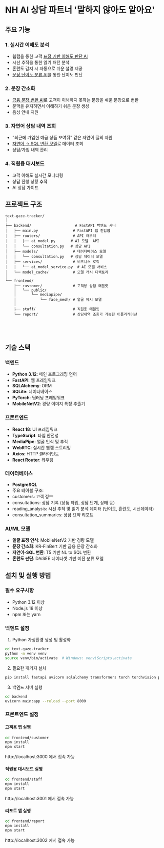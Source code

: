 # NH AI 상담 파트너 '말하지 않아도 알아요'

## 주요 기능

### 1. 실시간 이해도 분석
- 웹캠을 통한 고객 [표정 기반 이해도 판단 AI](https://huggingface.co/combe4259/face-comprehension)
- 시선 추적을 통한 읽기 패턴 분석
- 혼란도 감지 시 자동으로 쉬운 설명 제공
- [문장 난이도 분류 AI](https://huggingface.co/combe4259/difficulty_klue)를 통한 난이도 판단
### 2. 문장 간소화

- [금융 문장 변환 AI](https://huggingface.co/combe4259/fin_simplifier)로 고객이 이해하지 못하는 문장을 쉬운 문장으로  변환
- 문맥을 유지하면서 이해하기 쉬운 문장 생성
- 음성 안내 지원

### 3. 자연어 상담 내역 조회
- "최근에 가입한 예금 상품 보여줘" 같은 자연어 질의 지원
- [자연어 → SQL 변환 모델](https://huggingface.co/combe4259/NHSQLNL)로 데이터 조회
- 상담/가입 내역 관리

### 4. 직원용 대시보드
- 고객 이해도 실시간 모니터링
- 상담 진행 상황 추적
- AI 상담 가이드


## 프로젝트 구조

```
text-gaze-tracker/
│
├── backend/                    # FastAPI 백엔드 서버
│   ├── main.py                # FastAPI 앱 진입점
│   ├── routers/               # API 라우터
│   │   ├── ai_model.py       # AI 모델  API
│   │   └── consultation.py   # 상담 API
│   ├── models/                # 데이터베이스 모델
│   │   └── consultation.py   # 상담 데이터 모델
│   ├── services/              # 비즈니스 로직
│   │   └── ai_model_service.py  # AI 모델 서비스 
│   └── model_cache/           # 모델 캐시 디렉토리
│
└── frontend/                   
    ├── customer/              # 고객용 상담 태블릿 
    │   └── public/
    │       └── mediapipe/     
    │           └── face_mesh/ # 얼굴 메시 모델
    │ 
    ├── staff/                 # 직원용 태블릿 
    └── report/                # 상담내역 조회가 가능한 어플리케이션 

    



```



## 기술 스택

### 백엔드
- **Python 3.12**: 메인 프로그래밍 언어
- **FastAPI**: 웹 프레임워크
- **SQLAlchemy**: ORM
- **SQLite**: 데이터베이스
- **PyTorch**: 딥러닝 프레임워크
- **MobileNetV2**: 경량 이미지 특징 추출기

### 프론트엔드
- **React 18**: UI 프레임워크
- **TypeScript**: 타입 안전성
- **MediaPipe**: 얼굴 인식 및 추적
- **WebRTC**: 실시간 웹캠 스트리밍
- **Axios**: HTTP 클라이언트
- **React Router**: 라우팅

### 데이터베이스
- **PostgreSQL**
-  주요 테이블 구조:
  - customers: 고객 정보
  - consultations: 상담 기록 (상품 타입, 상담 단계, 상태 등)
  - reading_analysis: 시선 추적 및 읽기 분석 데이터 (난이도, 혼란도, 시선데이터)
  - consultation_summaries: 상담 요약 리포트

### AI/ML 모델
- **얼굴 표정 인식**: MobileNetV2 기반 경량 모델
- **문장 간소화**: KR-FinBert 기반 금융 문장 간소화
- **자연어-SQL 변환**: T5 기반 NL to SQL 변환
- **혼란도 판단**: DAiSEE 데이터셋 기반 이진 분류 모델

## 설치 및 실행 방법

### 필수 요구사항
- Python 3.12 이상
- Node.js 18 이상
- npm 또는 yarn

### 백엔드 설정

1. Python 가상환경 생성 및 활성화
```bash
cd text-gaze-tracker
python -m venv venv
source venv/bin/activate  # Windows: venv\Scripts\activate
```

2. 필요한 패키지 설치
```bash
pip install fastapi uvicorn sqlalchemy transformers torch torchvision pillow opencv-python
```

3. 백엔드 서버 실행
```bash
cd backend
uvicorn main:app --reload --port 8000
```

### 프론트엔드 설정

#### 고객용 앱 실행
```bash
cd frontend/customer
npm install
npm start
```
http://localhost:3000 에서 접속 가능

#### 직원용 대시보드 실행
```bash
cd frontend/staff
npm install
npm start
```
http://localhost:3001 에서 접속 가능

#### 리포트 앱 실행
```bash
cd frontend/report
npm install
npm start
```
http://localhost:3002 에서 접속 가능
